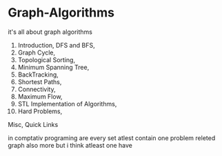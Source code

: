 # Graph-Algorithms
it's all about graph algorithms



1) Introduction, DFS and BFS,
2) Graph Cycle,
3) Topological Sorting,
4) Minimum Spanning Tree,
5) BackTracking,
6) Shortest Paths,
7) Connectivity,
8) Maximum Flow,
9) STL Implementation of Algorithms,
10) Hard Problems,


Misc,
Quick Links




in comptativ programing are every set atlest contain one problem releted graph also more but i think atleast one have
